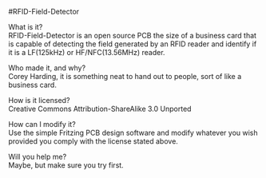#RFID-Field-Detector  
  
What is it?  
RFID-Field-Detector is an open source PCB the size of a business card that is capable of detecting the field generated by an RFID reader and identify if it is a LF(125kHz) or HF/NFC(13.56MHz) reader.  
  
Who made it, and why?  
Corey Harding, it is something neat to hand out to people, sort of like a business card.  
  
How is it licensed?  
Creative Commons Attribution-ShareAlike 3.0 Unported  
  
How can I modify it?  
Use the simple Fritzing PCB design software and modify whatever you wish provided you comply with the license stated above.  
  
Will you help me?  
Maybe, but make sure you try first.  